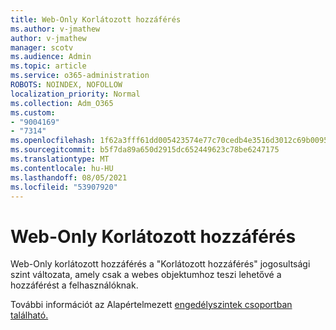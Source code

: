 ```yaml
---
title: Web-Only Korlátozott hozzáférés
ms.author: v-jmathew
author: v-jmathew
manager: scotv
ms.audience: Admin
ms.topic: article
ms.service: o365-administration
ROBOTS: NOINDEX, NOFOLLOW
localization_priority: Normal
ms.collection: Adm_O365
ms.custom:
- "9004169"
- "7314"
ms.openlocfilehash: 1f62a3fff61dd005423574e77c70cedb4e3516d3012c69b0095246aa194154e5
ms.sourcegitcommit: b5f7da89a650d2915dc652449623c78be6247175
ms.translationtype: MT
ms.contentlocale: hu-HU
ms.lasthandoff: 08/05/2021
ms.locfileid: "53907920"
---
```

# <a name="web-only-limited-access"></a>Web-Only Korlátozott hozzáférés

Web-Only korlátozott hozzáférés a "Korlátozott hozzáférés" jogosultsági szint változata, amely csak a webes objektumhoz teszi lehetővé a hozzáférést a felhasználóknak.

További információt az Alapértelmezett [engedélyszintek csoportban található.](https://docs.microsoft.com/sharepoint/understanding-permission-levels#default-permission-levels)

